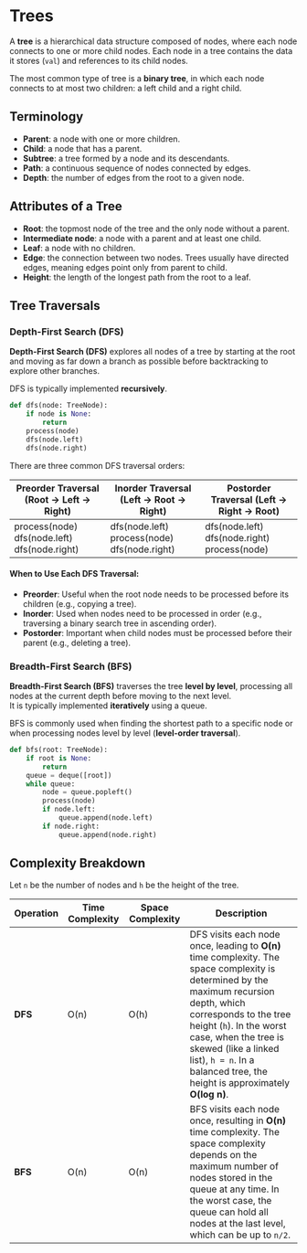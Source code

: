 # Trees

A **tree** is a hierarchical data structure composed of nodes, where each node connects to one or more child nodes. Each node in a tree contains the data it stores (`val`) and references to its child nodes.

The most common type of tree is a **binary tree**, in which each node connects to at most two children: a left child and a right child.

## Terminology

- **Parent**: a node with one or more children.
- **Child**: a node that has a parent.
- **Subtree**: a tree formed by a node and its descendants.
- **Path**: a continuous sequence of nodes connected by edges.
- **Depth**: the number of edges from the root to a given node.

## Attributes of a Tree

- **Root**: the topmost node of the tree and the only node without a parent.
- **Intermediate node**: a node with a parent and at least one child.
- **Leaf**: a node with no children.
- **Edge**: the connection between two nodes. Trees usually have directed edges, meaning edges point only from parent to child.
- **Height**: the length of the longest path from the root to a leaf.

## Tree Traversals

### Depth-First Search (DFS)

**Depth-First Search (DFS)** explores all nodes of a tree by starting at the root and moving as far down a branch as possible before backtracking to explore other branches.

DFS is typically implemented **recursively**.

```python
def dfs(node: TreeNode):
    if node is None:
        return
    process(node)
    dfs(node.left)
    dfs(node.right)
```

There are three common DFS traversal orders:

| **Preorder Traversal** (Root → Left → Right)           | **Inorder Traversal** (Left → Root → Right)            | **Postorder Traversal** (Left → Right → Root)          |
| ------------------------------------------------------ | ------------------------------------------------------ | ------------------------------------------------------ |
| process(node) <br> dfs(node.left) <br> dfs(node.right) | dfs(node.left) <br> process(node) <br> dfs(node.right) | dfs(node.left) <br> dfs(node.right) <br> process(node) |

#### When to Use Each DFS Traversal:

- **Preorder**: Useful when the root node needs to be processed before its children (e.g., copying a tree).
- **Inorder**: Used when nodes need to be processed in order (e.g., traversing a binary search tree in ascending order).
- **Postorder**: Important when child nodes must be processed before their parent (e.g., deleting a tree).

### Breadth-First Search (BFS)

**Breadth-First Search (BFS)** traverses the tree **level by level**, processing all nodes at the current depth before moving to the next level.  
It is typically implemented **iteratively** using a queue.

BFS is commonly used when finding the shortest path to a specific node or when processing nodes level by level (**level-order traversal**).

```Python
def bfs(root: TreeNode):
    if root is None:
        return
    queue = deque([root])
    while queue:
        node = queue.popleft()
        process(node)
        if node.left:
            queue.append(node.left)
        if node.right:
            queue.append(node.right)
```

## Complexity Breakdown

Let `n` be the number of nodes and `h` be the height of the tree.

| Operation | Time Complexity | Space Complexity | Description                                                                                                                                                                                                                                                                                                            |
| --------- | --------------- | ---------------- | ---------------------------------------------------------------------------------------------------------------------------------------------------------------------------------------------------------------------------------------------------------------------------------------------------------------------- |
| **DFS**   | O(n)            | O(h)             | DFS visits each node once, leading to **O(n)** time complexity. The space complexity is determined by the maximum recursion depth, which corresponds to the tree height (`h`). In the worst case, when the tree is skewed (like a linked list), `h = n`. In a balanced tree, the height is approximately **O(log n)**. |
| **BFS**   | O(n)            | O(n)             | BFS visits each node once, resulting in **O(n)** time complexity. The space complexity depends on the maximum number of nodes stored in the queue at any time. In the worst case, the queue can hold all nodes at the last level, which can be up to `n/2`.                                                            |
